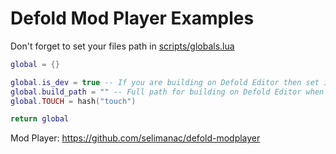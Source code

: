 # Defold Mod Player Examples

Don't forget to set your files path in [scripts/globals.lua](https://github.com/selimanac/defold-modplayer-examples/blob/master/scripts/globals.lua) 

```lua
global = {}

global.is_dev = true -- If you are building on Defold Editor then set it true. If you are bundling set it false
global.build_path = "" -- Full path for building on Defold Editor when developing: "<FULL_PATH>/res/common/assets/"
global.TOUCH = hash("touch")

return global
```

Mod Player: https://github.com/selimanac/defold-modplayer